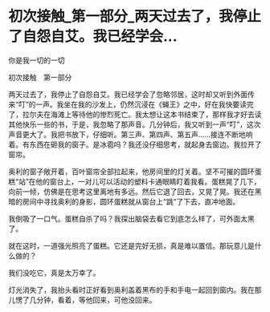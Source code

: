 # 初次接触_第一部分_两天过去了，我停止了自怨自艾。我已经学会...

你是我一切的一切

初次接触　第一部分

两天过去了，我停止了自怨自艾。我已经学会了忽略邻居，这时却又听到外面传来“叮”的一声。我坐在我的沙发上，仍然沉浸在《蝇王》之中，好在我快要读完了，拉尔夫在海滩上等待他的惨烈死亡。我太想让这本书结束了，那样我才好去读其他快乐一些的书，于是，我忽略了那声音。几分钟后，我又听到一声“叮”，这次声音更大了。我把书放下，仔细听。第三声、第四声、第五声……接连不断地响着。有东西在砸我的窗子。是冰雹吗？我还没仔细思考，就起身去窗边。我拉开了窗帘。

奥利的窗子敞开着，百叶窗帘全部拉起来，他房间里的灯关着。坚不可摧的圆环蛋糕“站”在他的窗台上，一对儿可以活动的塑料卡通眼睛盯着我看。蛋糕晃了几下，向前一倾，仿佛是在思考这里离地有多远。然后它退了回去，又晃了晃。我还在黑暗的房间中寻找奥利的身影，圆环蛋糕就从窗台上“跳”了下去，直冲地面。

我倒吸了一口气。蛋糕自杀了吗？我探出脑袋去看它到底怎么样了，可外面太黑了。

就在这时，一道强光照亮了蛋糕。它还是完好无损，真是难以置信。那玩意儿是什么做的？

我们没吃它，真是太万幸了。

灯光消失了，我抬头看时正好看到奥利盖着黑布的手和手电一起回到窗内。我在那儿愣了几分钟，看着，等他回来，可他没回来。